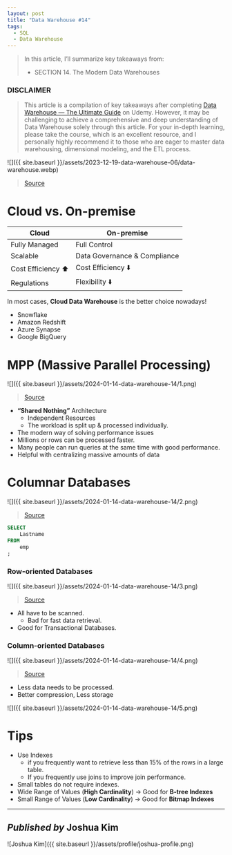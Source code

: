 ```yaml
---
layout: post
title: "Data Warehouse #14"
tags:
  - SQL
  - Data Warehouse
---
```


> In this article, I’ll summarize key takeaways from:
>  - SECTION 14. The Modern Data Warehouses

### DISCLAIMER
> This article is a compilation of key takeaways after completing [Data Warehouse — The Ultimate Guide](https://www.udemy.com/course/data-warehouse-the-ultimate-guide/) on Udemy. However, it may be challenging to achieve a comprehensive and deep understanding of Data Warehouse solely through this article. For your in-depth learning, please take the course, which is an excellent resource, and I personally highly recommend it to those who are eager to master data warehousing, dimensional modeling, and the ETL process.

![]({{ site.baseurl }}/assets/2023-12-19-data-warehouse-06/data-warehouse.webp)
> [Source](https://www.udemy.com/course/data-warehouse-the-ultimate-guide/)

# Cloud vs. On-premise

| **Cloud** | **On-premise**
| - | -
| Fully Managed | Full Control
| Scalable | Data Governance & Compliance
| Cost Efficiency ⬆️ | Cost Efficiency ⬇️
| Regulations | Flexibility ⬇️

In most cases, **Cloud Data Warehouse** is the better choice nowadays!
* Snowflake
* Amazon Redshift
* Azure Synapse
* Google BigQuery

# MPP (Massive Parallel Processing)

![]({{ site.baseurl }}/assets/2024-01-14-data-warehouse-14/1.png)
> [Source](https://www.tibco.com/reference-center/what-is-massively-parallel-processing)

- **“Shared Nothing”** Architecture
    - Independent Resources
    - The workload is split up & processed individually.
- The modern way of solving performance issues
- Millions or rows can be processed faster.
- Many people can run queries at the same time with good performance.
- Helpful with centralizing massive amounts of data

# Columnar Databases

![]({{ site.baseurl }}/assets/2024-01-14-data-warehouse-14/2.png)
> [Source](https://en.wikipedia.org/wiki/Column-oriented_DBMS)

```sql
SELECT
	Lastname
FROM
	emp
;
```

### Row-oriented Databases
![]({{ site.baseurl }}/assets/2024-01-14-data-warehouse-14/3.png)
> [Source](https://en.wikipedia.org/wiki/Column-oriented_DBMS)

- All have to be scanned.
    - Bad for fast data retrieval.
- Good for Transactional Databases.

### Column-oriented Databases
![]({{ site.baseurl }}/assets/2024-01-14-data-warehouse-14/4.png)
> [Source](https://en.wikipedia.org/wiki/Column-oriented_DBMS)

- Less data needs to be processed.
- Better compression, Less storage

![]({{ site.baseurl }}/assets/2024-01-14-data-warehouse-14/5.png)

# Tips

- Use Indexes
    - if you frequently want to retrieve less than 15% of the rows in a large table.
    - If you frequently use joins to improve join performance.
- Small tables do not require indexes.
- Wide Range of Values (**High Cardinality**) → Good for **B-tree Indexes**
- Small Range of Values (**Low Cardinality**) → Good for **Bitmap Indexes**

---

## *Published by* Joshua Kim
![Joshua Kim]({{ site.baseurl }}/assets/profile/joshua-profile.png)
